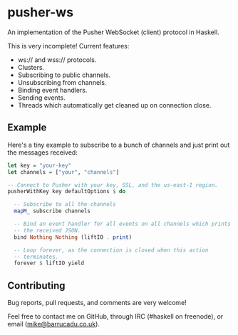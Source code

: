 pusher-ws
=========

An implementation of the Pusher WebSocket (client) protocol in
Haskell.

This is very incomplete! Current features:

- ws:// and wss:// protocols.
- Clusters.
- Subscribing to public channels.
- Unsubscribing from channels.
- Binding event handlers.
- Sending events.
- Threads which automatically get cleaned up on connection close.

Example
-------

Here's a tiny example to subscribe to a bunch of channels and just
print out the messages received:

```haskell
let key = "your-key"
let channels = ["your", "channels"]

-- Connect to Pusher with your key, SSL, and the us-east-1 region.
pusherWithKey key defaultOptions $ do

  -- Subscribe to all the channels
  mapM_ subscribe channels

  -- Bind an event handler for all events on all channels which prints
  -- the received JSON.
  bind Nothing Nothing (liftIO . print)

  -- Loop forever, as the connection is closed when this action
  -- terminates.
  forever $ liftIO yield
```

Contributing
------------

Bug reports, pull requests, and comments are very welcome!

Feel free to contact me on GitHub, through IRC (#haskell on freenode),
or email (mike@barrucadu.co.uk).
